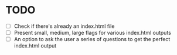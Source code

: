 # TODO
- [ ] Check if there's already an index.html file
- [ ] Present small, medium, large flags for various index.html outputs
- [ ] An option to ask the user a series of questions to get the perfect index.html output